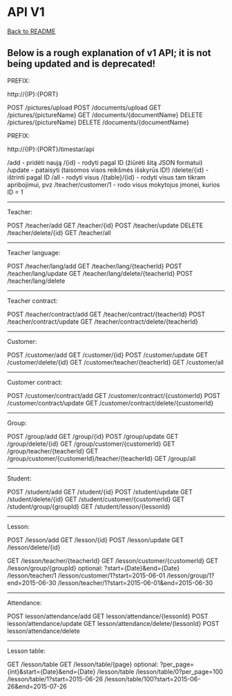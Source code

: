 # API V1

[Back to README](/README.md)

## Below is a rough explanation of v1 API; it is not being updated and is deprecated!

PREFIX:

http://{IP}:{PORT}

POST /pictures/upload
POST /documents/upload
GET /pictures/{pictureName}
GET /documents/{documentName}
DELETE /pictures/{pictureName}
DELETE /documents/{documentName}

PREFIX:

http://{IP}:{PORT}/timestar/api

/add - pridėti naują
/{id} - rodyti pagal ID (žiūrėti šitą JSON formatui)
/update - pataisyti (taisomos visos reikšmės išskyrūs ID!)
/delete/{id} - ištrinti pagal ID
/all - rodyti visus
/{table}/{id} - rodyti visus tam tikram apribojimui, pvz /teacher/customer/1 - rodo visus mokytojus įmonei, kurios ID = 1

------------------------------------------------------------------------------------
Teacher:

POST /teacher/add
GET /teacher/{id}
POST /teacher/update
DELETE /teacher/delete/{id}
GET /teacher/all

------------------------------------------------------------------------------------
Teacher language:

POST /teacher/lang/add
GET /teacher/lang/{teacherId}
POST /teacher/lang/update
GET /teacher/lang/delete/{teacherId}
POST /teacher/lang/delete

------------------------------------------------------------------------------------
Teacher contract:

POST /teacher/contract/add
GET /teacher/contract/{teacherId}
POST /teacher/contract/update
GET /teacher/contract/delete/{teacherId}

------------------------------------------------------------------------------------
Customer:

POST /customer/add
GET /customer/{id}
POST /customer/update
GET /customer/delete/{id}
GET /customer/teacher/{teacherId}
GET /customer/all

------------------------------------------------------------------------------------
Customer contract:

POST /customer/contract/add
GET /customer/contract/{customerId}
POST /customer/contract/update
GET /customer/contract/delete/{customerId}

------------------------------------------------------------------------------------
Group:

POST /group/add
GET /group/{id}
POST /group/update
GET /group/delete/{id}
GET /group/customer/{customerId}
GET /group/teacher/{teacherId}
GET /group/customer/{customerId}/teacher/{teacherId}
GET /group/all

------------------------------------------------------------------------------------
Student:

POST /student/add
GET /student/{id}
POST /student/update
GET /student/delete/{id}
GET /student/customer/{customerId}
GET /student/group/{groupId}
GET /student/lesson/{lessonId}

------------------------------------------------------------------------------------
Lesson:

POST /lesson/add
GET /lesson/{id}
POST /lesson/update
GET /lesson/delete/{id}

GET /lesson/teacher/{teacherId}
GET /lesson/customer/{customerId}
GET /lesson/group/{groupId}
optional: ?start={Date}&end={Date}
/lesson/teacher/1
/lesson/customer/1?start=2015-06-01
/lesson/group/1?end=2015-06-30
/lesson/teacher/1?start=2015-06-01&end=2015-06-30

------------------------------------------------------------------------------------
Attendance:

POST lesson/attendance/add
GET lesson/attendance/{lessonId}
POST lesson/attendance/update
GET lesson/attendance/delete/{lessonId}
POST lesson/attendance/delete

------------------------------------------------------------------------------------
Lesson table:

GET /lesson/table
GET /lesson/table/{page}
optional: ?per_page={int}&start={Date}&end={Date}
/lesson/table
/lesson/table/0?per_page=100
/lesson/table/1?start=2015-06-26
/lesson/table/100?start=2015-06-26&end=2015-07-26
